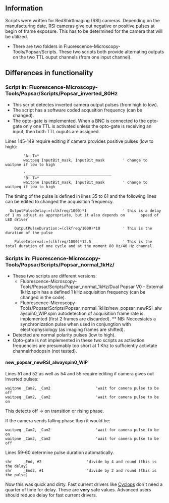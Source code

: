 ## Information

Scripts were written for RedShirtImaging (RSI) cameras. Depending on the manufacturing date, RSI cameras give out negative or positive pulses at begin of frame exposure. This has to be determined for the camera that will be utilized. 

* There are two folders in Fluorescence-Microscopy-Tools/Popsar/Scripts. These two scripts both provide alternating outputs on the two TTL ouput channels (from one input channel).

## Differences in functionality

### Script in: Fluorescence-Microscopy-Tools/Popsar/Scripts/Popsar_inverted_80Hz
* This script detectes inverted camera output pulses (from high to low).
* The script has a software coded acqusition frequency (can be changed).
* The opto-gate is implemented. When a BNC is connected to the opto-gate only one TTL is activated unless the opto-gate is receiving an input, then both TTL ouputs are assigned.

Lines 145-149 require editing if camera provides positive pulses (low to high):
```
        'A: T=*
        waitpeq InputBit_mask, InputBit_mask        ' change to waitpne if low to high

        '______________________________________            
        'B: T=*
        waitpne InputBit_mask, InputBit_mask        ' change to waitpeq if low to high

```

The timing of the pulse is defined in lines 35 to 61 and the following lines can be edited to changed the acquisition frequency.
```
  OutputPulseDelay:=(clkfreq/1000)*1                ' this is a delay of 1 ms adjust as appropriate, but it also depends on       speed of LED driver
  
    OutputPulseDuration:=(clkfreq/1000)*10          ' This is the duration of the pulse 
    
    PulseInterval:=(clkfreq/1000)*12.5              ' This is the total duration of one cycle and at the moment 80 Hz/40 Hz channel.
```

### Scripts in: Fluorescence-Microscopy-Tools/Popsar/Scripts/Popsar_normal_1kHz/ 
* These two scripts are different versions:
  * Fluorescence-Microscopy-Tools/Popsar/Scripts/Popsar_normal_1kHz/Dual Popsar V0 - External 1kHz.spin has a defined 1 kHz acquisition frequency (can be changed in the code).
  * Fluorescence-Microscopy-Tools/Popsar/Scripts/Popsar_normal_1kHz/new_popsar_newRSI_alwayspin0_WIP.spin autodetection of acquisition frame rate is implemented (first 2 frames are discarded).
** NB: Neccesiates a synchronization pulse when used in conjungtion with electrophysiology (as imaging frames are shifted).
* Detected are normal polarity pulses (low to high).
* Opto-gate is not implemented in these two scripts as activation frequencies are presumably too short at 1 Khz to sufficiently activtate channelrhodopsin (not tested).


#### new_popsar_newRSI_alwayspin0_WIP

Lines 51 and 52 as well as 54 and 55 require editing if camera gives out inverted pulses:
```
waitpne _Cam2, _Cam2                    'wait for camera pulse to be off
waitpeq _Cam2, _Cam2                    'wait for camera pulse to be on 
```
This detects off -> on transition or rising phase.
 
If the camera sends falling phase then it would be:
 ```
waitpeq _Cam2, _Cam2                    'wait for camera pulse to be on 
waitpne _Cam2, _Cam2                    'wait for camera pulse to be off
``` 
 
 
Lines 59-60 determine pulse duration automatically.

 ``` 
shr     _End, #2                    'divide by 4 and round (this is the delay)
shr     _End2, #1                   'divide by 2 and round (this is the pulse)
  ```
Now this was quick and dirty. Fast current drivers like [Cyclops](http://www.open-ephys.org/cyclops/) don´t need a quarter of time for delay.
These are **very** safe values. Advanced users should reduce delay for fast current drivers.


